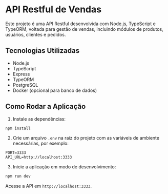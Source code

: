 # API Restful de Vendas

Este projeto é uma API Restful desenvolvida com Node.js, TypeScript e TypeORM, voltada para gestão de vendas, incluindo módulos de produtos, usuários, clientes e pedidos.

## Tecnologias Utilizadas

- Node.js
- TypeScript
- Express
- TypeORM
- PostgreSQL
- Docker (opcional para banco de dados)

## Como Rodar a Aplicação

1. Instale as dependências:

```bash
npm install
```

2. Crie um arquivo `.env` na raiz do projeto com as variáveis de ambiente necessárias, por exemplo:

```
PORT=3333
API_URL=http://localhost:3333
```

3. Inicie a aplicação em modo de desenvolvimento:

```bash
npm run dev
```

Acesse a API em `http://localhost:3333`.

